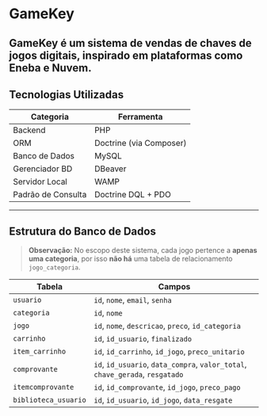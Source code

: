# GameKey

**GameKey** é um sistema de vendas de chaves de jogos digitais, inspirado em plataformas como **Eneba** e **Nuvem**. 
---

## Tecnologias Utilizadas

| Categoria           | Ferramenta                                           |
|---------------------|------------------------------------------------------|
| Backend             | PHP                                                  |
| ORM                 | Doctrine (via Composer)                              |
| Banco de Dados      | MySQL                                                |
| Gerenciador BD      | DBeaver                                              |
| Servidor Local      | WAMP                                                 |
| Padrão de Consulta  | Doctrine DQL + PDO                                   |

---

##  Estrutura do Banco de Dados

> **Observação:** No escopo deste sistema, cada jogo pertence a **apenas uma categoria**, por isso **não há** uma tabela de relacionamento `jogo_categoria`.

| Tabela               | Campos                                                                 |
|----------------------|------------------------------------------------------------------------|
| `usuario`            | `id`, `nome`, `email`, `senha`                                         |
| `categoria`          | `id`, `nome`                                                           |
| `jogo`               | `id`, `nome`, `descricao`, `preco`, `id_categoria`                     |
| `carrinho`           | `id`, `id_usuario`, `finalizado`                                       |
| `item_carrinho`      | `id`, `id_carrinho`, `id_jogo`, `preco_unitario`                       |
| `comprovante`        | `id`, `id_usuario`, `data_compra`, `valor_total`, `chave_gerada`, `resgatado` |
| `itemcomprovante`    | `id`, `id_comprovante`, `id_jogo`, `preco_pago`                        |
| `biblioteca_usuario` | `id`, `id_usuario`, `id_jogo`, `data_resgate`                          |



